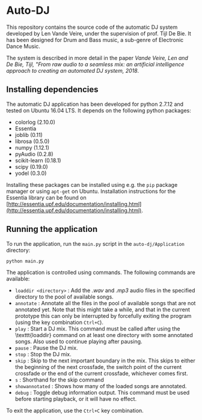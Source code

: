 # Auto-DJ
This repository contains the source code of the automatic DJ system developed by Len Vande Veire, under the supervision of prof. Tijl De Bie. It has been designed for Drum and Bass music, a sub-genre of Electronic Dance Music.

The system is described in more detail in the paper _Vande Veire, Len and De Bie, Tijl, "From raw audio to a seamless mix: an artificial intelligence approach to creating an automated DJ system, 2018_.

## Installing dependencies

The automatic DJ application has been developed for python 2.7.12 and tested on Ubuntu 16.04 LTS. It depends on the following python packages:
* colorlog (2.10.0)
* Essentia
* joblib (0.11)
* librosa (0.5.0)
* numpy (1.12.1)
* pyAudio (0.2.8)
* scikit-learn (0.18.1)
* scipy (0.19.0)
* yodel (0.3.0)

Installing these packages can be installed using e.g. the `pip` package manager or using `apt-get` on Ubuntu. Installation instructions for the Essentia library can be found on [http://essentia.upf.edu/documentation/installing.html](http://essentia.upf.edu/documentation/installing.html).

## Running the application

To run the application, run the `main.py` script in the `auto-dj/Application` directory:

`python main.py`

The application is controlled using commands. The following commands are available:

* `loaddir <directory>` : Add the _.wav_ and _.mp3_ audio files in the specified directory to the pool of available songs.
* `annotate` : Annotate all the files in the pool of available songs that are not annotated yet. Note that this might take a while, and that in the current prototype this can only be interrupted by forcefully exiting the program (using the key combination `Ctrl+C`).
* `play` : Start a DJ mix. This command must be called after using the \texttt{loaddir} command on at least one directory with some annotated songs. Also used to continue playing after pausing.
* `pause` : Pause the DJ mix.
* `stop` : Stop the DJ mix.
* `skip` : Skip to the next important boundary in the mix. This skips to either the beginning of the next crossfade, the switch point of the current crossfade or the end of the current crossfade, whichever comes first.
* `s` : Shorthand for the skip command
* `showannotated` : Shows how many of the loaded songs are annotated.
* `debug` : Toggle debug information output. This command must be used before starting playback, or it will have no effect.

To exit the application, use the `Ctrl+C` key combination.

